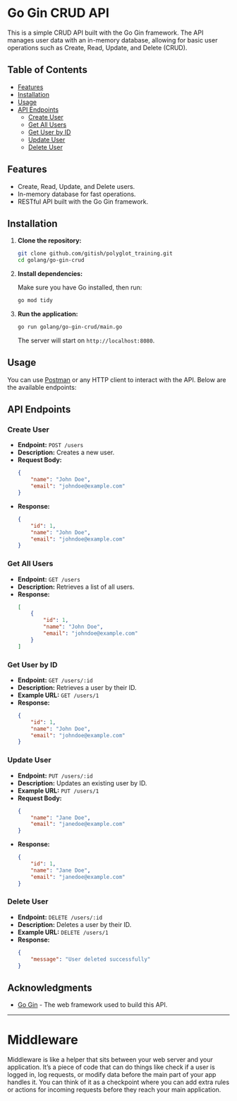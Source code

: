 
# Go Gin CRUD API

This is a simple CRUD API built with the Go Gin framework. The API manages user data with an in-memory database, allowing for basic user operations such as Create, Read, Update, and Delete (CRUD).

## Table of Contents
- [Features](#features)
- [Installation](#installation)
- [Usage](#usage)
- [API Endpoints](#api-endpoints)
  - [Create User](#create-user)
  - [Get All Users](#get-all-users)
  - [Get User by ID](#get-user-by-id)
  - [Update User](#update-user)
  - [Delete User](#delete-user)

## Features
- Create, Read, Update, and Delete users.
- In-memory database for fast operations.
- RESTful API built with the Go Gin framework.

## Installation

1. **Clone the repository:**

   ```bash
   git clone github.com/gitish/polyglot_training.git
   cd golang/go-gin-crud
   ```

2. **Install dependencies:**

   Make sure you have Go installed, then run:

   ```bash
   go mod tidy
   ```

3. **Run the application:**

   ```bash
   go run golang/go-gin-crud/main.go
   ```

   The server will start on `http://localhost:8080`.

## Usage

You can use [Postman](https://www.postman.com/) or any HTTP client to interact with the API. Below are the available endpoints:

## API Endpoints

### Create User
- **Endpoint:** `POST /users`
- **Description:** Creates a new user.
- **Request Body:**
  ```json
  {
      "name": "John Doe",
      "email": "johndoe@example.com"
  }
  ```
- **Response:**
  ```json
  {
      "id": 1,
      "name": "John Doe",
      "email": "johndoe@example.com"
  }
  ```

### Get All Users
- **Endpoint:** `GET /users`
- **Description:** Retrieves a list of all users.
- **Response:**
  ```json
  [
      {
          "id": 1,
          "name": "John Doe",
          "email": "johndoe@example.com"
      }
  ]
  ```

### Get User by ID
- **Endpoint:** `GET /users/:id`
- **Description:** Retrieves a user by their ID.
- **Example URL:** `GET /users/1`
- **Response:**
  ```json
  {
      "id": 1,
      "name": "John Doe",
      "email": "johndoe@example.com"
  }
  ```

### Update User
- **Endpoint:** `PUT /users/:id`
- **Description:** Updates an existing user by ID.
- **Example URL:** `PUT /users/1`
- **Request Body:**
  ```json
  {
      "name": "Jane Doe",
      "email": "janedoe@example.com"
  }
  ```
- **Response:**
  ```json
  {
      "id": 1,
      "name": "Jane Doe",
      "email": "janedoe@example.com"
  }
  ```

### Delete User
- **Endpoint:** `DELETE /users/:id`
- **Description:** Deletes a user by their ID.
- **Example URL:** `DELETE /users/1`
- **Response:**
  ```json
  {
      "message": "User deleted successfully"
  }
  ```

## Acknowledgments
- [Go Gin](https://github.com/gin-gonic/gin) - The web framework used to build this API.

---

# Middleware
Middleware is like a helper that sits between your web server and your application. It’s a piece of code that can do things like check if a user is logged in, log requests, or modify data before the main part of your app handles it. You can think of it as a checkpoint where you can add extra rules or actions for incoming requests before they reach your main application.
